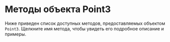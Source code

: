 # Методы объекта Point3
Ниже приведен список доступных методов, предоставляемых объектом `Point3`. Щелкните имя метода, чтобы увидеть его подробное описание и примеры.
